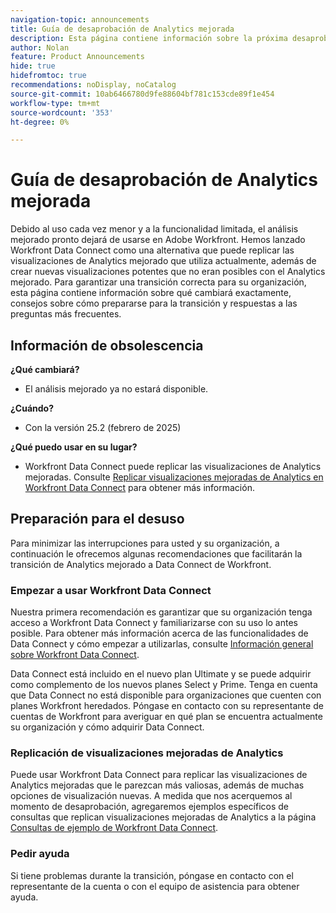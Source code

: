 ```yaml
---
navigation-topic: announcements
title: Guía de desaprobación de Analytics mejorada
description: Esta página contiene información sobre la próxima desaprobación de Enhanced Analytics.
author: Nolan
feature: Product Announcements
hide: true
hidefromtoc: true
recommendations: noDisplay, noCatalog
source-git-commit: 10ab6466780d9fe88604bf781c153cde89f1e454
workflow-type: tm+mt
source-wordcount: '353'
ht-degree: 0%

---
```


# Guía de desaprobación de Analytics mejorada

Debido al uso cada vez menor y a la funcionalidad limitada, el análisis mejorado pronto dejará de usarse en Adobe Workfront. Hemos lanzado Workfront Data Connect como una alternativa que puede replicar las visualizaciones de Analytics mejorado que utiliza actualmente, además de crear nuevas visualizaciones potentes que no eran posibles con el Analytics mejorado. Para garantizar una transición correcta para su organización, esta página contiene información sobre qué cambiará exactamente, consejos sobre cómo prepararse para la transición y respuestas a las preguntas más frecuentes.

## Información de obsolescencia

**¿Qué cambiará?**

* El análisis mejorado ya no estará disponible.

**¿Cuándo?**

* Con la versión 25.2 (febrero de 2025)

**¿Qué puedo usar en su lugar?**

* Workfront Data Connect puede replicar las visualizaciones de Analytics mejoradas. Consulte [Replicar visualizaciones mejoradas de Analytics en Workfront Data Connect](#replicate-enhanced-analytics-visualizations-in-workfront-data-connect) para obtener más información.

## Preparación para el desuso

Para minimizar las interrupciones para usted y su organización, a continuación le ofrecemos algunas recomendaciones que facilitarán la transición de Analytics mejorado a Data Connect de Workfront.

### Empezar a usar Workfront Data Connect

Nuestra primera recomendación es garantizar que su organización tenga acceso a Workfront Data Connect y familiarizarse con su uso lo antes posible. Para obtener más información acerca de las funcionalidades de Data Connect y cómo empezar a utilizarlas, consulte [Información general sobre Workfront Data Connect](/help/quicksilver/reports-and-dashboards/data-lake/data-lake-overview.md).

Data Connect está incluido en el nuevo plan Ultimate y se puede adquirir como complemento de los nuevos planes Select y Prime. Tenga en cuenta que Data Connect no está disponible para organizaciones que cuenten con planes Workfront heredados. Póngase en contacto con su representante de cuentas de Workfront para averiguar en qué plan se encuentra actualmente su organización y cómo adquirir Data Connect.

### Replicación de visualizaciones mejoradas de Analytics

Puede usar Workfront Data Connect para replicar las visualizaciones de Analytics mejoradas que le parezcan más valiosas, además de muchas opciones de visualización nuevas. A medida que nos acerquemos al momento de desaprobación, agregaremos ejemplos específicos de consultas que replican visualizaciones mejoradas de Analytics a la página [Consultas de ejemplo de Workfront Data Connect](/help/quicksilver/reports-and-dashboards/data-lake/basic-query-examples.md).

### Pedir ayuda

Si tiene problemas durante la transición, póngase en contacto con el representante de la cuenta o con el equipo de asistencia para obtener ayuda.

<!--
## FAQ

+++ Will I be able to continue using Enhanced Analytics after the deprecation?

No, it will be completely removed from the application.
+++

+++ What do I do if my organization is on a legacy Workfront plan but I want to use Data Connect?
Contact your account representative about moving to one of the new Workfront plans.

-->
